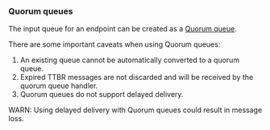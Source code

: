 ### Quorum queues

The input queue for an endpoint can be created as a [Quorum queue](https://www.rabbitmq.com/quorum-queues.html).

There are some important caveats when using Quorum queues:

1. An existing queue cannot be automatically converted to a quorum queue.
2. Expired TTBR messages are not discarded and will be received by the quorum queue handler.
3. Quorum queues do not support delayed delivery.

WARN: Using delayed delivery with Quorum queues could result in message loss.